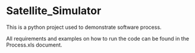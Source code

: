 # Satellite_Simulator
This is a python project used to demonstrate software process.

All requirements and examples on how to run the code can be found in the Process.xls document.
